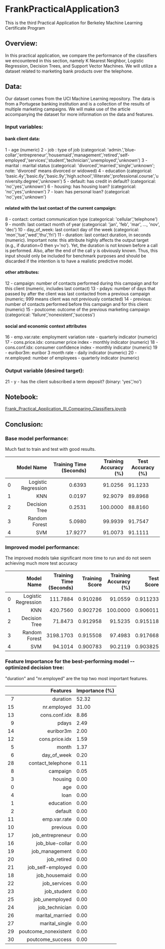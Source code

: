 # FrankPracticalApplication3
This is the third Practical Application for Berkeley Machine Learning Certificate Program



## Overview:

In this practical application, we compare the performance of the classifiers we encountered in this section, namely K Nearest Neighbor, Logistic Regression, Decision Trees, and Support Vector Machines. We will utilize a dataset related to marketing bank products over the telephone.



## Data:

Our dataset comes from the UCI Machine Learning repository. The data is from a Portugese banking institution and is a collection of the results of multiple marketing campaigns. We will make use of the article accompanying the dataset for more information on the data and features.

### Input variables:

#### bank client data:
1 - age (numeric)
2 - job : type of job (categorical: 'admin.','blue-collar','entrepreneur','housemaid','management','retired','self-employed','services','student','technician','unemployed','unknown')
3 - marital : marital status (categorical: 'divorced','married','single','unknown'; note: 'divorced' means divorced or widowed)
4 - education (categorical: 'basic.4y','basic.6y','basic.9y','high.school','illiterate','professional.course','university.degree','unknown')
5 - default: has credit in default? (categorical: 'no','yes','unknown')
6 - housing: has housing loan? (categorical: 'no','yes','unknown')
7 - loan: has personal loan? (categorical: 'no','yes','unknown')
#### related with the last contact of the current campaign:
8 - contact: contact communication type (categorical: 'cellular','telephone')
9 - month: last contact month of year (categorical: 'jan', 'feb', 'mar', ..., 'nov', 'dec')
10 - day_of_week: last contact day of the week (categorical: 'mon','tue','wed','thu','fri')
11 - duration: last contact duration, in seconds (numeric). Important note: this attribute highly affects the output target (e.g., if duration=0 then y='no'). Yet, the duration is not known before a call is performed. Also, after the end of the call y is obviously known. Thus, this input should only be included for benchmark purposes and should be discarded if the intention is to have a realistic predictive model.

#### other attributes:
12 - campaign: number of contacts performed during this campaign and for this client (numeric, includes last contact)
13 - pdays: number of days that passed by after the client was last contacted from a previous campaign (numeric; 999 means client was not previously contacted)
14 - previous: number of contacts performed before this campaign and for this client (numeric)
15 - poutcome: outcome of the previous marketing campaign (categorical: 'failure','nonexistent','success')
#### social and economic context attributes
16 - emp.var.rate: employment variation rate - quarterly indicator (numeric)
17 - cons.price.idx: consumer price index - monthly indicator (numeric)
18 - cons.conf.idx: consumer confidence index - monthly indicator (numeric)
19 - euribor3m: euribor 3 month rate - daily indicator (numeric)
20 - nr.employed: number of employees - quarterly indicator (numeric)

### Output variable (desired target):

21 - y - has the client subscribed a term deposit? (binary: 'yes','no')



## Notebook:

[Frank_Practical_Application_III_Comparing_Classifiers.ipynb](Frank_Practical_Application_III_Comparing_Classifiers.ipynb)



## Conclusion:

### Base model performance:

Much fast to train and test with good results. 

|      |          Model Name | Training Time (Seconds) | Training Accuracy (%) | Test Accuracy (%) |
| ---: | ------------------: | ----------------------: | --------------------: | ----------------- |
|    0 | Logistic Regression |                  0.6393 |               91.0256 | 91.1233           |
|    1 |                 KNN |                  0.0197 |               92.9079 | 89.8968           |
|    2 |       Decision Tree |                  0.2531 |              100.0000 | 88.8160           |
|    3 |       Random Forest |                  5.0980 |               99.9939 | 91.7547           |
|    4 |                 SVM |                 17.9277 |               91.0073 | 91.1111           |

### Improved model performance:

The improved models take significant more time to run and do not seem achieving much more test accuracy 

|      |          Model Name | Training Time (Seconds) | Training Score | Training Accuracy (%) | Test Score | Test Accuracy (%) | Precision |   Recall | F1 Score | ROC AUC  |
| ---: | ------------------: | ----------------------: | -------------: | --------------------: | ---------: | ----------------: | --------: | -------: | -------: | -------- |
|    0 | Logistic Regression |                111.7884 |       0.910286 |               91.0559 |   0.911233 |           91.1233 |  0.651000 | 0.425900 | 0.514900 | 0.698800 |
|    1 |                 KNN |                420.7560 |       0.902726 |              100.0000 |   0.906011 |           90.6011 |  0.618307 | 0.392975 | 0.480537 | 0.681400 |
|    2 |       Decision Tree |                 71.8473 |       0.912958 |               91.5235 |   0.915118 |           91.5118 |  0.623832 | 0.586169 | 0.604414 | 0.771102 |
|    3 |       Random Forest |               3198.1703 |       0.915508 |               97.4983 |   0.917668 |           91.7668 |  0.669578 | 0.504940 | 0.575720 | 0.736973 |
|    4 |                 SVM |                 94.1014 |       0.900783 |               90.2119 |   0.903825 |           90.3825 |  0.652956 | 0.278814 | 0.390769 | 0.630191 |

### Feature Importance for the best-performing model -- optimized decision tree:

"duration" and "nr.employed" are the top two most important features. 

|      |             Features | Importance (%) |
| ---: | -------------------: | -------------- |
|    7 |             duration | 52.32          |
|   15 |          nr.employed | 31.00          |
|   13 |        cons.conf.idx | 8.86           |
|    9 |                pdays | 2.49           |
|   14 |            euribor3m | 2.00           |
|   12 |       cons.price.idx | 1.59           |
|    5 |                month | 1.37           |
|    6 |          day_of_week | 0.20           |
|   28 |    contact_telephone | 0.11           |
|    8 |             campaign | 0.05           |
|    3 |              housing | 0.00           |
|    0 |                  age | 0.00           |
|    4 |                 loan | 0.00           |
|    1 |            education | 0.00           |
|    2 |              default | 0.00           |
|   11 |         emp.var.rate | 0.00           |
|   10 |             previous | 0.00           |
|   17 |     job_entrepreneur | 0.00           |
|   16 |      job_blue-collar | 0.00           |
|   19 |       job_management | 0.00           |
|   20 |          job_retired | 0.00           |
|   21 |    job_self-employed | 0.00           |
|   18 |        job_housemaid | 0.00           |
|   22 |         job_services | 0.00           |
|   23 |          job_student | 0.00           |
|   25 |       job_unemployed | 0.00           |
|   24 |       job_technician | 0.00           |
|   26 |      marital_married | 0.00           |
|   27 |       marital_single | 0.00           |
|   29 | poutcome_nonexistent | 0.00           |
|   30 |     poutcome_success | 0.00           |
